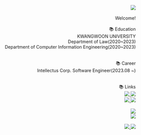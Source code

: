 <p align="right">
  <img src="https://capsule-render.vercel.app/api?type=slice&color=000000&customColorList=0,0,0,0,0&animation=fadeIn&fontColor=5e474c&fontAlign=70&rotate=-2"><br/>
  <br/>  
  Welcome!<br/>
  <br/>
   📚 Education <br/>
  KWANGWOON UNIVERSITY<br/> 
  Department of Law(2020~2023)<br/> 
  Department of Computer Information Engineering(2020~2023)<br/>   
  <br/><br/>  
   📚 Career <br/>
  Intellectus Corp. Software Engineer(2023.08 ~)<br/>
  <br/><br/>  
   📚 Links<br/> 
  <a href="mailto:parjihan.dev@gmail.com">
    <img src="https://img.shields.io/badge/Gmail-EA4335?style=flat-square&logo=Gmail&logoColor=white"/>
  </a>
  <a href="https://www.linkedin.com/in/bbbjihan/">
    <img src="https://img.shields.io/badge/linkedin-0a66c1?style=flat-square&logo=linkedin&logoColor=white"/>
  </a>
  <br/>
  <a href="https://velog.io/@bbbjihan">
    <img src="https://img.shields.io/badge/velog-20C997?style=flat-square&logo=velog&logoColor=white"/>
  </a>
  <a href="https://www.instagram.com/prokoreanism/">
    <img src="https://img.shields.io/badge/instagram-E4405F?style=flat-square&logo=instagram&logoColor=white"/>
  </a>
  <br/>
  <br/>
  <img src="https://hits.seeyoufarm.com/api/count/incr/badge.svg?url=https%3A%2F%2Fgithub.com%2Fbbbjihan%2Fhit-counter&count_bg=%2379C83D&title_bg=%23555555&icon=&icon_color=%23E7E7E7&title=hits&edge_flat=false"/>
  <br/>
  <a href="https://hanghae99.spartacodingclub.kr/completion?roundId=6605020d2b0c0d8e4ce1a188">
    <img src="https://static.spartacodingclub.kr/hanghae99/plus/completion/badge_black.svg" />
  </a>
  <br/><br/>
  <a href="https://solved.ac/bbbjihan">
    <img src="http://mazassumnida.wtf/api/v2/generate_badge?boj=bbbjihan" />
    <img src="http://mazandi.herokuapp.com/api?handle=bbbjihan&theme=dark" />
  </a>
</p>
